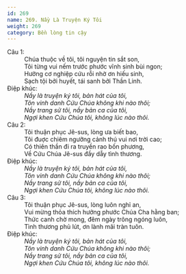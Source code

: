 ```yaml
---
id: 269
name: 269. Nầy Là Truyện Ký Tôi
weight: 269
category: Bền lòng tin cậy
---
```

<dl><dt>Câu 1:</dt><dd data-verse="1">Chúa thuộc về tôi, tôi nguyện tin sắt son, <br/>Tôi từng vui nếm trước phước vĩnh sinh bùi ngon; <br/>Hưởng cơ nghiệp cứu rỗi nhờ ơn hiếu sinh, <br/>Sạch tội bởi huyết, tái sanh bởi Thần Linh. </dd><dt>Điệp khúc:</dt><dd data-chorus="1"><em>Nầy là truyện ký tôi, bản hát của tôi, <br/>Tôn vinh danh Cứu Chúa không khi nào thôi; <br/>Nầy trang sử tôi, nầy bản ca của tôi, <br/>Ngợi khen Cứu Chúa tôi, không lúc nào thôi. </em></dd><dt>Câu 2:</dt><dd data-verse="2">Tôi thuận phục Jê-sus, lòng ưa biết bao, <br/>Tôi đuợc chiêm ngưỡng cảnh thú vui nơi trời cao; <br/>Có thiên thần đi ra truyền rao bốn phương, <br/>Về Cứu Chúa Jê-sus đầy dẫy tình thương. </dd><dt>Điệp khúc:</dt><dd data-chorus="1"><em>Nầy là truyện ký tôi, bản hát của tôi, <br/>Tôn vinh danh Cứu Chúa không khi nào thôi; <br/>Nầy trang sử tôi, nầy bản ca của tôi, <br/>Ngợi khen Cứu Chúa tôi, không lúc nào thôi. </em></dd><dt>Câu 3:</dt><dd data-verse="3">Tôi thuận phục Jê-sus, lòng luôn nghỉ an, <br/>Vui mừng thỏa thích hưởng phước Chúa Cha hằng ban; <br/>Thức canh chờ mong, đêm ngày trông ngóng luôn, <br/>Tình thương phủ lút, ơn lành mãi tràn tuôn. </dd><dt>Điệp khúc:</dt><dd data-chorus="1"><em>Nầy là truyện ký tôi, bản hát của tôi, <br/>Tôn vinh danh Cứu Chúa không khi nào thôi; <br/>Nầy trang sử tôi, nầy bản ca của tôi, <br/>Ngợi khen Cứu Chúa tôi, không lúc nào thôi. </em></dd></dl>
